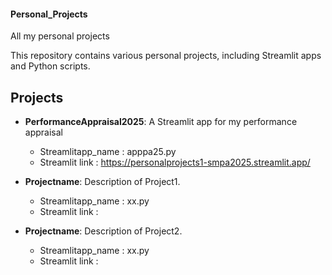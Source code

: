 #### Personal_Projects

All my personal projects

This repository contains various personal projects, including Streamlit apps and Python scripts.

## Projects

- **PerformanceAppraisal2025**: A Streamlit app for my performance appraisal
  - Streamlitapp_name : apppa25.py
  - Streamlit link : https://personalprojects1-smpa2025.streamlit.app/ 

- **Projectname**: Description of Project1.
  - Streamlitapp_name : xx.py
  - Streamlit link :

- **Projectname**: Description of Project2.
  - Streamlitapp_name : xx.py
  - Streamlit link :
